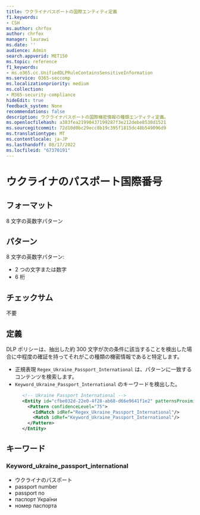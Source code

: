 ```yaml
---
title: ウクライナパスポートの国際エンティティ定義
f1.keywords:
- CSH
ms.author: chrfox
author: chrfox
manager: laurawi
ms.date: ''
audience: Admin
search.appverid: MET150
ms.topic: reference
f1_keywords:
- ms.o365.cc.UnifiedDLPRuleContainsSensitiveInformation
ms.service: O365-seccomp
ms.localizationpriority: medium
ms.collection:
- M365-security-compliance
hideEdit: true
feedback_system: None
recommendations: false
description: ウクライナパスポートの国際機密情報の種類エンティティ定義。
ms.openlocfilehash: a383fea21990437199287f3e212debe8530d1521
ms.sourcegitcommit: 72d10d0bc29ecc8b19c395f1815dc48b549096d9
ms.translationtype: MT
ms.contentlocale: ja-JP
ms.lasthandoff: 08/17/2022
ms.locfileid: "67370191"
---
```

# <a name="ukraine-passport-international"></a>ウクライナのパスポート国際番号

## <a name="format"></a>フォーマット

8 文字の英数字パターン

## <a name="pattern"></a>パターン

8 文字の英数字パターン:

- 2 つの文字または数字
- 6 桁

## <a name="checksum"></a>チェックサム

不要

## <a name="definition"></a>定義

DLP ポリシーは、抽出した約 300 文字が次の条件に該当することを検出した場合に中程度の確証を持ってそれがこの種類の機密情報であると特定します。

- 正規表現 `Regex_Ukraine_Passport_International` は、パターンに一致するコンテンツを検索します。
- `Keyword_Ukraine_Passport_International` のキーワードを検出した。

```xml
      <!-- Ukraine Passport International -->
      <Entity id="cfbe032d-22e0-4f28-ab68-d66e9641f1e2" patternsProximity="300" recommendedConfidence="75">
        <Pattern confidenceLevel="75">
          <IdMatch idRef="Regex_Ukraine_Passport_International"/>
          <Match idRef="Keyword_Ukraine_Passport_International"/>
        </Pattern>
      </Entity>
```

## <a name="keywords"></a>キーワード

### <a name="keyword_ukraine_passport_international"></a>Keyword_ukraine_passport_international

- ウクライナのパスポート
- passport number
- passport no
- паспорт України
- номер паспорта
